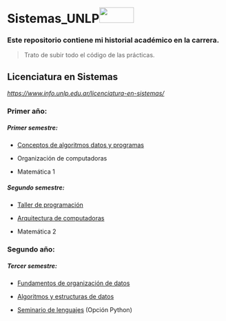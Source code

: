 
  

# Sistemas_UNLP<img width="80"  height="36"  src="https://play-lh.googleusercontent.com/XGFojVfc5XTbImdno3zRevF3TPqKfGOODel6eGDuRCZNhYmNZZ1EPwT0b0-oM5vjBt4=w600-h300-pc0xffffff-pd">

  

  

### Este repositorio contiene mi historial académico en la carrera.

> Trato de subir todo el código de las prácticas.

  

## Licenciatura en Sistemas

  

 *https://www.info.unlp.edu.ar/licenciatura-en-sistemas/*

  

  

### Primer año:

  

##### Primer semestre:

  

- [Conceptos de algoritmos datos y programas](https://github.com/NicolasCaporal/Sistemas_UNLP/tree/main/1er_A%C3%B1o/CADP)

  

- Organización de computadoras

  

- Matemática 1

  

##### Segundo semestre:

  

- [Taller de programación](https://github.com/NicolasCaporal/Sistemas_UNLP/tree/main/1er_A%C3%B1o/TallerDeProgramacion)

  

- [Arquitectura de computadoras](https://github.com/NicolasCaporal/Sistemas_UNLP/tree/main/1er_A%C3%B1o/ArquitecturaDeComputadoras)

  

- Matemática 2

  
  

### Segundo año:

  

##### Tercer semestre:

  

- [Fundamentos de organización de datos](https://github.com/NicolasCaporal/Sistemas_UNLP/tree/main/2do_A%C3%B1o/Fundamentos_de_Organizaci%C3%B3n_de_Datos)

  

- [Algoritmos y estructuras de datos](https://github.com/NicolasCaporal/Sistemas_UNLP/tree/main/2do_A%C3%B1o/Algoritmos_y_Estructuras_de_Datos)

  

- [Seminario de lenguajes](https://github.com/NicolasCaporal/Sistemas_UNLP/tree/main/2do_A%C3%B1o/Seminario_de_Lenguajes) (Opción Python)